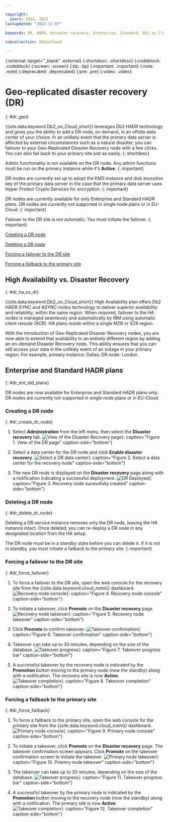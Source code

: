 ```yaml
---

copyright:
  years: 2014, 2022
lastupdated: "2022-11-07"

keywords: DR, HADR, disaster recovery, Enterprise, Standard, Db2 on Cloud, failover, failback

subcollection: Db2onCloud

---
```


<!-- Attribute definitions --> 
{:external: target="_blank" .external}
{:shortdesc: .shortdesc}
{:codeblock: .codeblock}
{:screen: .screen}
{:tip: .tip}
{:important: .important}
{:note: .note}
{:deprecated: .deprecated}
{:pre: .pre}
{:video: .video}

# Geo-replicated disaster recovery (DR)
{: #dr_gen}

{{site.data.keyword.Db2_on_Cloud_short}} leverages Db2 HADR technology and gives you the ability to add a DR node, on demand, in an offsite data center of your choice. In an unlikely event that the primary data server is affected by external circumstances such as a natural disaster, you can failover to your Geo-Replicated Disaster Recovery node with a few clicks. You can also fail back to your primary site just as easily.
{: shortdesc}

Admin functionality is not available on the DR node. Any admin functions must be run on the primary instance while it's **Active**.
{: important}

DR nodes are currently set up to adopt the KMS instance and disk encrption key of the primary data server in the case that the primary data server uses Hyper Protect Crypto Services for encryption.
{: important}

DR nodes are currently available for only Enterprise and Standard HADR plans. DR nodes are currently not supported in single node plans or in EU-Cloud.
{: important}

Failover to the DR site is not automatic. You must initiate the failover.
{: important}
 
[Creating a DR node](#dr_create_dr_node)

[Deleting a DR node](#dr_delete_dr_node)

[Forcing a failover to the DR site](#dr_force_failover)

[Forcing a failback to the primary site](#dr_force_failback)

<!--High availability disaster recovery (HADR) provides a high availability solution for both partial and complete site failures. HADR protects against data loss by replicating data changes from a source database, called the primary database, to the target databases, called the standby databases.
-->

## High Availability vs. Disaster Recovery
{: #dr_ha_vs_dr}

{{site.data.keyword.Db2_on_Cloud_short}} High Availability plan offers Db2 HADR SYNC and ASYNC nodes technology to deliver superior availability and reliability, within the same region. When required, failover to the HA nodes is managed seamlessly and automatically by IBM using automatic client reroute (ACR). HA plans reside within a single MZR or SZR region.

With the introduction of Geo-Replicated Disaster Recovery nodes, you are now able to extend that availability to an entirely different region by adding an on-demand Disaster Recovery node. This ability ensures that you can still access your data in the unlikely event of an outage in your primary region. For example, primary instance: Dallas; DR node: London.

## Enterprise and Standard HADR plans
{: #dr_ent_std_plans}

DR nodes are now available for Enterprise and Standard HADR plans only. DR nodes are currently not supported in single node plans or in EU-Cloud.  

### Creating a DR node
{: #dr_create_dr_node}

1. Select **Administration** from the left menu, then select the **Disaster recovery** tab.
   ![View of the Disaster Recovery page](images/dr_1_v2.jpg  "Console opens to DR Page"){: caption="Figure 1. View of the DR page" caption-side="bottom"}

2. Select a data center for the DR node and click **Enable disaster recovery**.
   ![Select a DR data center](images/dr_2_v2.jpg  "Select a data center for the DR node"){: caption="Figure 2. Select a data center for the recovery node" caption-side="bottom"}

3. The new DR node is displayed on the **Disaster recovery** page along with a notification indicating a successful deployment.
   ![DR Deployed](images/dr_3_v2.jpg  "Recovery node created"){: caption="Figure 3. Recovery node sucessfully created" caption-side="bottom"}

### Deleting a DR node
{: #dr_delete_dr_node}

Deleting a DR service instance removes only the DR node, leaving the HA instance intact. Once deleted, you can re-deploy a DR node in any designated location from the HA setup.

The DR node must be in a standby state before you can delete it. If it is not in standby, you must initiate a failback to the primary site. {: important}

### Forcing a failover to the DR site
{: #dr_force_failover}

1. To force a failover to the DR site, open the web console for the recovery site from the {{site.data.keyword.cloud_notm}} dashboard. 
   ![Recovery node console](images/dr_4_v2.jpg  "Recovery node console"){: caption="Figure 4. Recovery node console" caption-side="bottom"}

2. To initiate a takeover, click **Promote** on the **Disaster recovery** page.
   ![Recovery node takeover](images/dr_5_v2.jpg  "Recovery node takeover"){: caption="Figure 5. Recovery node takeover" caption-side="bottom"}

3. Click **Promote** to confirm takeover.
   ![Takeover confirmation](images/dr_6_v2.jpg  "Takeover confirmation"){: caption="Figure 6. Takeover confirmation" caption-side="bottom"}

4. Takeover can take up to 30 minutes, depending on the size of the database.
   ![Takeover progress](images/dr_7_v2.jpg  "Takeover progress"){: caption="Figure 7. Takeover progress bar" caption-side="bottom"}

5. A successful takeover by the recovery node is indicated by the **Promotion** button moving to the primary node (now the standby) along with a notification. The recovery site is now **Active**.
   ![Takeover completion](images/dr_8_v2.jpg  "Takeover completion"){: caption="Figure 8. Takeover completion" caption-side="bottom"}

### Forcing a failback to the primary site
{: #dr_force_failback}

1. To force a failback to the primary site, open the web console for the primary site from the {{site.data.keyword.cloud_notm}} dashboard.
   ![Primary node console](images/dr_9_v2.jpg  "Primary node console"){: caption="Figure 9. Primary node console" caption-side="bottom"}

2. To initiate a takeover, click **Promote** on the **Disaster recovery** page. The takeover confirmation screen appears. Click **Promote** on the takeover confirmation screen to initiate the takeover.
   ![Primary node takeover](images/dr_10_v2.jpg  "Primary node takeover"){: caption="Figure 10. Priamry node takeover" caption-side="bottom"}

3. The takeover can take up to 30 minutes, depending on the size of the database.
   ![Takeover progress](images/dr_11_v2.jpg  "Takeover progress"){: caption="Figure 11. Takeover progress bar" caption-side="bottom"}

4. A successful takeover by the primary node is indicated by the **Promotion** button moving to the recovery node (now the standby) along with a notification. The primary site is now **Active**.
   ![Takeover completion](images/dr_12_v2.jpg  "Takeover completion"){: caption="Figure 12. Takeover completion" caption-side="bottom"}

<!--
## Legacy Flex plans
{: #dr_legacy}

{{site.data.keyword.Db2_on_Cloud_short}} Legacy Flex plans feature disaster recovery (DR) capabilities, where users can add a DR node, which resides in a different region, by using the Db2 High Availability Disaster Recovery (HADR) technology. Promoting to the recovery site gives users the ability to recover data affected by unpredictable circumstances. The Recovery site is always in a different region than the Primary site.

In the case of a disaster, the failover to the recovery site will not be initiated by IBM. For the DR failover, you must initiate the takeover from the UI. In the case of a failure in the primary site, it is important to remember that you will not have access to the primary system to initiate the takeover. 

Bookmark the **Manage Disaster Recovery** page found under the **Manage** menu item in your {{site.data.keyword.Bluemix_notm}} dashboard.
{: important}

To enable the DR failover, complete the following steps:

1. Select **Manage Disaster Recovery** under the **Manage** menu item in your {{site.data.keyword.Bluemix_notm}} dashboard.
   ![View of the Manage dashboard page](images/dr_step1.png "Dashboard opens to the Manage page"){: caption="Figure 1. View of the Manage dashboard page" caption-side="bottom"}
1. Click **Access Recovery Site Console**.
   ![View of the Manage Disaster Recovery page](images/dr_step2.png "Dashboard opens to the Manage Disaster Recovery page"){: caption="Figure 2. View of the Manage Disaster Recovery page" caption-side="bottom"}
1. Log in with your `bluadmin` credentials.
   ![View of the DR login page](images/dr_step3.png "DR login"){: caption="Figure 3. View of the DR login page" caption-side="bottom"}
1. Click **Initiate Takeover on Recovery Site** to initiate the takeover on the recovery site.
   ![View of the DR takeover page](images/dr_step4.png "Initiate DR takeover"){: caption="Figure 4. View of the DR takeover page" caption-side="bottom"}
1. In the case of the primary site connect status being `Disconnected`, you'll have to navigate to the recovery site URL, which is found in the file that was downloaded by clicking on the **Download Disaster Recovery Details** link on the **Manage Disaster Recovery** page. Log in with your credentials and issue a failover.

## Standard and Enterprise plans
{: #dr_stan_ent}

HADR is available. See [How is the high availability disaster recovery (HADR) feature done in Standard and Enterprise plans?](/docs/Db2onCloud?topic=Db2onCloud-upgrade_plans#q_dr){: external}.

-->


